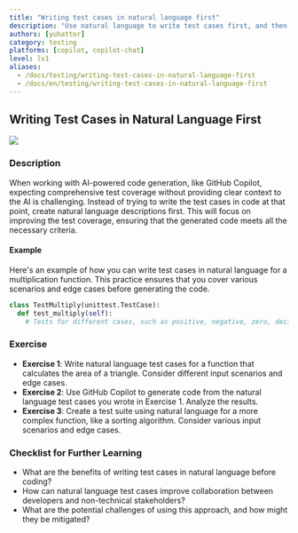 ```yaml
---
title: "Writing test cases in natural language first"
description: "Use natural language to write test cases first, and then use GitHub Copilot to generate code to improve test coverage."
authors: [yuhattor] 
category: testing
platforms: [copilot, copilot-chat]
level: lv1
aliases:
  - /docs/testing/writing-test-cases-in-natural-language-first
  - /docs/en/testing/writing-test-cases-in-natural-language-first
---
```


## Writing Test Cases in Natural Language First

[<img src="https://img.shields.io/badge/Lv1-Early_Stage_Pattern-blue">](https://github.com/orgs/AI-Native-Development/projects/1/)

### Description

When working with AI-powered code generation, like GitHub Copilot, expecting comprehensive test coverage without providing clear context to the AI is challenging. Instead of trying to write the test cases in code at that point, create natural language descriptions first. This will focus on improving the test coverage, ensuring that the generated code meets all the necessary criteria.

#### Example

Here's an example of how you can write test cases in natural language for a multiplication function. This practice ensures that you cover various scenarios and edge cases before generating the code.

```py
class TestMultiply(unittest.TestCase):
  def test_multiply(self): 
    # Tests for different cases, such as positive, negative, zero, decimal, and non-integer inputs
```

### Exercise

- **Exercise 1**: Write natural language test cases for a function that calculates the area of a triangle. Consider different input scenarios and edge cases.
- **Exercise 2**: Use GitHub Copilot to generate code from the natural language test cases you wrote in Exercise 1. Analyze the results.
- **Exercise 3**: Create a test suite using natural language for a more complex function, like a sorting algorithm. Consider various input scenarios and edge cases.

### Checklist for Further Learning

- What are the benefits of writing test cases in natural language before coding?
- How can natural language test cases improve collaboration between developers and non-technical stakeholders?
- What are the potential challenges of using this approach, and how might they be mitigated?

